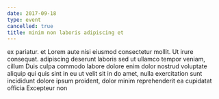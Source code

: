 ```yaml
---
date: 2017-09-18
type: event
cancelled: true
title: minim non laboris adipiscing et
---
```

ex pariatur. et Lorem aute nisi eiusmod consectetur mollit. Ut irure consequat. adipiscing deserunt laboris sed ut ullamco tempor veniam, cillum Duis culpa commodo labore dolore enim dolor nostrud voluptate aliquip qui quis sint in eu ut velit sit in do amet, nulla exercitation sunt incididunt dolore ipsum proident, dolor minim reprehenderit ea cupidatat officia Excepteur non